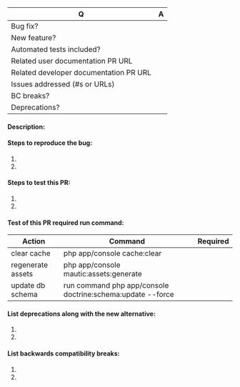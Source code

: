 [//]: # ( Please answer the following questions: )

| Q  | A
| --- | ---
| Bug fix? | 
| New feature? | 
| Automated tests included? |
| Related user documentation PR URL | 
| Related developer documentation PR URL | 
| Issues addressed (#s or URLs) | 
| BC breaks? | 
| Deprecations? | 

[//]: # ( Note that all new features should have a related user and/or developer documentation PR in their respective repositories. )

[//]: # ( Required: )
#### Description:

[//]: # ( As applicable: )
#### Steps to reproduce the bug:
1. 
2. 

#### Steps to test this PR:
1. 
2. 

#### Test of this PR required run command:
Action |  Command  | Required
| --- | --- | ---
clear cache | php app/console cache:clear | 
regenerate assets | php app/console mautic:assets:generate | 
update db schema | run command php app/console doctrine:schema:update --force | 

#### List deprecations along with the new alternative:
1. 
2. 

#### List backwards compatibility breaks:
1. 
2. 
